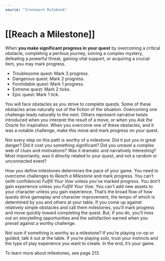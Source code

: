 ```yaml
---
source: "Ironsworn Rulebook"
---
```

# [[Reach a Milestone]]

When **you make significant progress in your quest** by overcoming a critical obstacle, completing a perilous journey, solving a complex mystery, defeating a powerful threat, gaining vital support, or acquiring a crucial item, you may mark progress.
- Troublesome quest: Mark 3 progress.
- Dangerous quest: Mark 2 progress.
- Formidable quest: Mark 1 progress.
- Extreme quest: Mark 2 ticks.
- Epic quest: Mark 1 tick.

You will face obstacles as you strive to complete quests. Some of these obstacles arise naturally out of the fiction of the situation. Overcoming one challenge leads naturally to the next. Others represent narrative twists introduced when you interpret the result of a move, or when you _Ask the Oracle_ for inspiration. When you overcome one of these obstacles, and it was a notable challenge, make this move and mark progress on your quest.

Not every step on this path is worthy of a milestone. Did it put you in great danger? Did it cost you something significant? Did you unravel a complex web of clues and motivations? Was it dramatic and narratively interesting? Most importantly, was it directly related to your quest, and not a random or unconnected event?

How you define milestones determines the pace of your game. You need to overcome challenges to _Reach a Milestone_ and mark progress. You can’t (with confidence) _Fulfill Your Vow_ unless you’ve marked progress. You don’t gain experience unless you _Fulfill Your Vow_. You can’t add new assets to your character unless you gain experience. That’s the broad flow of how quests drive gameplay and character improvement, the tempo of which is determined by you and others at your table. If you come up against relatively simple obstacles and call them milestones, you’ll mark progress and move quickly toward completing the quest. But, if you do, you’ll miss out on storytelling opportunities and the satisfaction earned when you prevail against a worthy challenge.

Not sure if something is worthy as a milestone? If you’re playing co-op or guided, talk it out at the table. If you’re playing solo, trust your instincts and the type of play experience you want to create. In the end, it’s your game.

To learn more about milestones, see page 213.